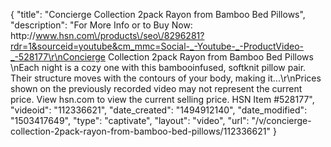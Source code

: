 {
    "title": "Concierge Collection 2pack Rayon from Bamboo Bed Pillows",
    "description": "For More Info or to Buy Now: http:\/\/www.hsn.com\/products\/seo\/8296281?rdr=1&sourceid=youtube&cm_mmc=Social-_-Youtube-_-ProductVideo-_-528177\r\nConcierge Collection  2pack Rayon from Bamboo Bed Pillows \nEach night is a cozy one with this bambooinfused, softknit pillow pair. Their structure moves with the contours of your body, making it...\r\nPrices shown on the previously recorded video may not represent the current price.  View hsn.com to view the current selling price. HSN Item #528177",
    "videoid": "112336621",
    "date_created": "1494912140",
    "date_modified": "1503417649",
    "type": "captivate",
    "layout": "video",
    "url": "\/v\/concierge-collection-2pack-rayon-from-bamboo-bed-pillows\/112336621"
}